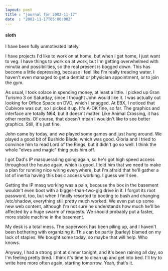 ```yaml
---
layout: post
title : "journal for 2002-11-17"
date  : "2002-11-17T05:00:00Z"
---
```

<h4>sloth</h4>I have been fully unmotivated lately.

I have projects I'd like to work on at home, but when I get home, I just want to veg.  I have things to work on at work, but I'm getting overwhelmed with minutia and possibilities, so the real present is bogged down.  This has become a little depressing, because I feel like I'm really treading water.  I haven't even managed to get a dentist or physician appointment, or to join the gym.

As usual, I took solace in spending money, at least a little.  I picked up Gran Turismo 3 on Saturday, since I thought John would like it.  I was actually out looking for Office Space on DVD, which I snagged.  At EBX, I noticed that Cubivore was out, so I picked it up.  It's A-OK fine, so far.  The graphics and interface are totally N64, but it doesn't matter.  Like Animal Crossing, it has other merits.  Of course, that doesn't mean I wouldn't like to see better graphics.  Still, it's just fine.

John came by today, and we played some games and just hung around.  We played a good bit of Bushido Blade, which was good.  Gloria and I tried to convince him to read Lord of the Rings, but it didn't go so well.  I think the whole "elves and magic" thing puts him off.

I got Dad's IP masquerading going again, so he's got high speed access throughout the house again, which is good.  I told him that we need to make a plan for running nice wiring everywhere, but I'm afraid that he'll gather a lot of inertia having this basic access working.  I guess we'll see.  

Getting the IP masq working was a pain, because the box in the basement wouldn't even boot with a bigger-than-two-gig drive in it.  I forgot its root password, too, but when I finally resorted to booting to bash and changing /etc/shadow, everything still pretty much worked.  We even put up some new web content, although I'm not sure he understands how much he'll be affected by a huge swarm of requests.  We should probably put a faster, more stable machine in the basement.

My desk is a total mess.  The paperwork has been piling up, and I haven't been bothering with organizing it.  This can be partly (barley) blamed on my lack of staples.  We bought some today, so maybe that will help.  Who knows.

Anyway, I had a strong pint at dinner tonight, and it's been raining all day, so I'm feeling pretty tired.  I think it's time to clean up and get into bed. I'll try to write here more often again, starting tomorrow.  Yeah, that's it.

